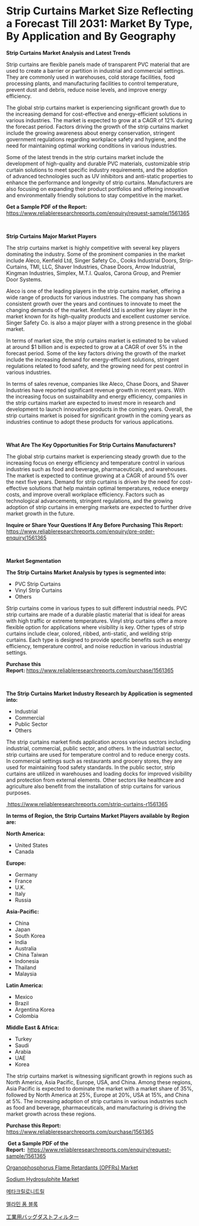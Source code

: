<p><h1>Strip Curtains Market Size Reflecting a Forecast Till 2031: Market By Type, By Application and By Geography</h1></p><p><strong>Strip Curtains Market Analysis and Latest Trends</strong></p>
<p><p>Strip curtains are flexible panels made of transparent PVC material that are used to create a barrier or partition in industrial and commercial settings. They are commonly used in warehouses, cold storage facilities, food processing plants, and manufacturing facilities to control temperature, prevent dust and debris, reduce noise levels, and improve energy efficiency.</p><p>The global strip curtains market is experiencing significant growth due to the increasing demand for cost-effective and energy-efficient solutions in various industries. The market is expected to grow at a CAGR of 12% during the forecast period. Factors driving the growth of the strip curtains market include the growing awareness about energy conservation, stringent government regulations regarding workplace safety and hygiene, and the need for maintaining optimal working conditions in various industries.</p><p>Some of the latest trends in the strip curtains market include the development of high-quality and durable PVC materials, customizable strip curtain solutions to meet specific industry requirements, and the adoption of advanced technologies such as UV inhibitors and anti-static properties to enhance the performance and longevity of strip curtains. Manufacturers are also focusing on expanding their product portfolios and offering innovative and environmentally friendly solutions to stay competitive in the market.</p></p>
<p><strong>Get a Sample PDF of the Report:&nbsp;</strong> <a href="https://www.reliableresearchreports.com/enquiry/request-sample/1561365">https://www.reliableresearchreports.com/enquiry/request-sample/1561365</a></p>
<p>&nbsp;</p>
<p><strong>Strip Curtains Major Market Players</strong></p>
<p><p>The strip curtains market is highly competitive with several key players dominating the industry. Some of the prominent companies in the market include Aleco, Kenfield Ltd, Singer Safety Co., Cooks Industrial Doors, Strip-Curtains, TMI, LLC, Shaver Industries, Chase Doors, Arrow Industrial, Kingman Industries, Simplex, M.T.I. Qualos, Carona Group, and Premier Door Systems.</p><p>Aleco is one of the leading players in the strip curtains market, offering a wide range of products for various industries. The company has shown consistent growth over the years and continues to innovate to meet the changing demands of the market. Kenfield Ltd is another key player in the market known for its high-quality products and excellent customer service. Singer Safety Co. is also a major player with a strong presence in the global market.</p><p>In terms of market size, the strip curtains market is estimated to be valued at around $1 billion and is expected to grow at a CAGR of over 5% in the forecast period. Some of the key factors driving the growth of the market include the increasing demand for energy-efficient solutions, stringent regulations related to food safety, and the growing need for pest control in various industries.</p><p>In terms of sales revenue, companies like Aleco, Chase Doors, and Shaver Industries have reported significant revenue growth in recent years. With the increasing focus on sustainability and energy efficiency, companies in the strip curtains market are expected to invest more in research and development to launch innovative products in the coming years. Overall, the strip curtains market is poised for significant growth in the coming years as industries continue to adopt these products for various applications.</p></p>
<p>&nbsp;</p>
<p><strong>What Are The Key Opportunities For Strip Curtains Manufacturers?</strong></p>
<p><p>The global strip curtains market is experiencing steady growth due to the increasing focus on energy efficiency and temperature control in various industries such as food and beverage, pharmaceuticals, and warehouses. The market is expected to continue growing at a CAGR of around 5% over the next five years. Demand for strip curtains is driven by the need for cost-effective solutions that help maintain optimal temperatures, reduce energy costs, and improve overall workplace efficiency. Factors such as technological advancements, stringent regulations, and the growing adoption of strip curtains in emerging markets are expected to further drive market growth in the future.</p></p>
<p><strong>Inquire or Share Your Questions If Any Before Purchasing This Report:</strong> <a href="https://www.reliableresearchreports.com/enquiry/pre-order-enquiry/1561365">https://www.reliableresearchreports.com/enquiry/pre-order-enquiry/1561365</a></p>
<p>&nbsp;</p>
<p><strong>Market Segmentation</strong></p>
<p><strong>The Strip Curtains Market Analysis by types is segmented into:</strong></p>
<p><ul><li>PVC Strip Curtains</li><li>Vinyl Strip Curtains</li><li>Others</li></ul></p>
<p><p>Strip curtains come in various types to suit different industrial needs. PVC strip curtains are made of a durable plastic material that is ideal for areas with high traffic or extreme temperatures. Vinyl strip curtains offer a more flexible option for applications where visibility is key. Other types of strip curtains include clear, colored, ribbed, anti-static, and welding strip curtains. Each type is designed to provide specific benefits such as energy efficiency, temperature control, and noise reduction in various industrial settings.</p></p>
<p><strong>Purchase this Report:&nbsp;</strong><a href="https://www.reliableresearchreports.com/purchase/1561365">https://www.reliableresearchreports.com/purchase/1561365</a></p>
<p>&nbsp;</p>
<p><strong>The Strip Curtains Market Industry Research by Application is segmented into:</strong></p>
<p><ul><li>Industrial</li><li>Commercial</li><li>Public Sector</li><li>Others</li></ul></p>
<p><p>The strip curtains market finds application across various sectors including industrial, commercial, public sector, and others. In the industrial sector, strip curtains are used for temperature control and to reduce energy costs. In commercial settings such as restaurants and grocery stores, they are used for maintaining food safety standards. In the public sector, strip curtains are utilized in warehouses and loading docks for improved visibility and protection from external elements. Other sectors like healthcare and agriculture also benefit from the installation of strip curtains for various purposes.</p></p>
<p><a href="https://www.reliableresearchreports.com/strip-curtains-r1561365">&nbsp;https://www.reliableresearchreports.com/strip-curtains-r1561365</a></p>
<p><strong>In terms of Region, the Strip Curtains Market Players available by Region are:</strong></p>
<p>
    <p> <strong> North America: </strong>
        <ul>
            <li>United States</li>
            <li>Canada</li>
        </ul>
        </p> 
    <p> <strong> Europe: </strong>
        <ul>
            <li>Germany</li>
            <li>France</li>
            <li>U.K.</li>
            <li>Italy</li>
            <li>Russia</li>
        </ul>
        </p> 
    <p> <strong> Asia-Pacific: </strong>
        <ul>
            <li>China</li>
            <li>Japan</li>
            <li>South Korea</li>
            <li>India</li>
            <li>Australia</li>
            <li>China Taiwan</li>
            <li>Indonesia</li>
            <li>Thailand</li>
            <li>Malaysia</li>
        </ul>
        </p> 
    <p> <strong> Latin America: </strong>
        <ul>
            <li>Mexico</li>
            <li>Brazil</li>
            <li>Argentina Korea</li>
            <li>Colombia</li>
        </ul>
        </p> 
    <p> <strong> Middle East & Africa: </strong>
        <ul>
            <li>Turkey</li>
            <li>Saudi</li>
            <li>Arabia</li>
            <li>UAE</li>
            <li>Korea</li>
        </ul>
    </p>
    </p>
<p><p>The strip curtains market is witnessing significant growth in regions such as North America, Asia Pacific, Europe, USA, and China. Among these regions, Asia Pacific is expected to dominate the market with a market share of 35%, followed by North America at 25%, Europe at 20%, USA at 15%, and China at 5%. The increasing adoption of strip curtains in various industries such as food and beverage, pharmaceuticals, and manufacturing is driving the market growth across these regions.</p></p>
<p><strong>Purchase this Report: </strong><a href="https://www.reliableresearchreports.com/purchase/1561365">https://www.reliableresearchreports.com/purchase/1561365</a></p>
<p>&nbsp;<strong>Get a Sample PDF of the Report:&nbsp;&nbsp;</strong><a href="https://www.reliableresearchreports.com/enquiry/request-sample/1561365">https://www.reliableresearchreports.com/enquiry/request-sample/1561365</a></p>
<p><strong></strong></p>
<p><p><a href="https://www.linkedin.com/pulse/organophosphorus-flame-retardants-opfrs-market-research-report-vwurc?trackingId=g4TmHmzz7o6xbszK6mzV0w%3D%3D">Organophosphorus Flame Retardants (OPFRs) Market</a></p><p><a href="https://issuu.com/reportprime-2/docs/sodium-hydrosulphite-market-size-2030.pptx">Sodium Hydrosulphite Market</a></p><p><a href="https://github.com/fredrickeglers/Market-Research-Report-List-1/blob/main/399924624945.md">메타크릴로니트릴</a></p><p><a href="https://github.com/bunxhcci35271755/Market-Research-Report-List-1/blob/main/510708024944.md">멜라민 폼 블록</a></p><p><a href="https://github.com/efcvopdgkdx128/Market-Research-Report-List-1/blob/main/867372827024.md">工業用バッグダストフィルター</a></p></p>